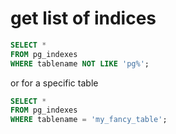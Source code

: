 # get list of indices

```sql
SELECT *
FROM pg_indexes
WHERE tablename NOT LIKE 'pg%';
```

or for a specific table

```sql
SELECT *
FROM pg_indexes
WHERE tablename = 'my_fancy_table';
```
